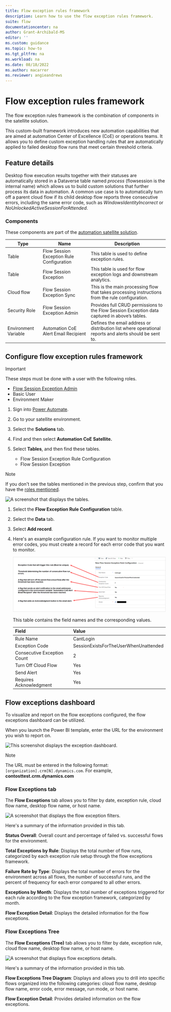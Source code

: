 ```yaml
---
title: Flow exception rules framework
description: Learn how to use the flow exception rules framework.
suite: flow
documentationcenter: na
author: Grant-Archibald-MS
editor: ''
ms.custom: guidance
ms.topic: how-to
ms.tgt_pltfrm: na
ms.workload: na
ms.date: 08/18/2022
ms.author: macarrer
ms.reviewer: angieandrews
---
```


# Flow exception rules framework

The flow exception rules framework is the combination of components in the satellite solution.

This custom-built framework introduces new automation capabilities that are aimed at automation Center of Excellence (CoE) or operations teams. It allows you to define custom exception handling rules that are automatically applied to failed desktop flow runs that meet certain threshold criteria.

## Feature details

Desktop flow execution results together with their statuses are automatically stored in a Dataverse table named *process* (flowsession is the internal name) which allows us to build custom solutions that further process its data in automation. A common use case is to automatically turn off a parent cloud flow if its child desktop flow reports three consecutive errors, including the same error code, such as *WindowsIdentityIncorrect* or *NoUnlockedActiveSessionForAttended*.

### Components

These components are part of the [automation satellite solution](setup/satellite.md).

Type|Name|Description
----|----|-----
Table|Flow Session Exception Rule Configuration|This table is used to define exception rules.
Table|Flow Session Exception|This table is used for flow exception logs and downstream analytics.
Cloud flow|Flow Session Exception Sync|This is the main processing flow that takes processing instructions from the rule configuration.
Security Role| Flow Session Exception Admin|Provides full CRUD permissions to the Flow Session Exception data captured in above’s tables.
Environment Variable|Automation CoE Alert Email Recipient|Defines the email address or distribution list where operational reports and alerts should be sent to.

## Configure flow exception rules framework

>[!IMPORTANT]
>These steps must be done with a user with the following roles.

- [Flow Session Exception Admin](setup/security.md#flow-session-exception-admin)
- Basic User
- Environment Maker

1. Sign into [Power Automate](https://make.powerautomate.com).
1. Go to your satellite environment.
1. Select the **Solutions** tab.
1. Find and then select **Automation CoE Satellite.**
1. Select **Tables**, and then find these tables.

    - Flow Session Exception Rule Configuration
    - Flow Session Exception

>[!NOTE]
>If you don't see the tables mentioned in the previous step, confirm that you have the [roles mentioned](#flow-exception-rules-framework).

![A screenshot that displays the tables.](media/tables.png "A screenshot that displays the tables.")

1. Select the **Flow Exception Rule Configuration** table.
1. Select the **Data** tab.
1. Select **Add record**.

1. Here's an example configuration rule. If you want to monitor multiple error codes, you must create a record for each error code that you want to monitor.

   ![A screenshot that displays the exception rule configuration.](media/exception-rule.png "A screenshot that displays the exception rule configuration.")

    This table contains the field names and the corresponding values.

    | **Field**                   | **Value**                             |
    |-----------------------------|---------------------------------------|
    | Rule Name                   | CantLogin                             |
    | Exception Code              | SessionExistsForTheUserWhenUnattended |
    | Consecutive Exception Count | 2                                     |
    | Turn Off Cloud Flow         | Yes                                   |
    | Send Alert                  | Yes                                   |
    | Requires Acknowledgment     | Yes                                   |

## Flow exceptions dashboard

To visualize and report on the flow exceptions configured, the flow exceptions dashboard can be utilized.

When you launch the Power BI template, enter the URL for the environment you wish to report on.

![This screenshot displays the exception dashboard.](media/exception-dash.png "This screenshot displays the exception dashboard.")

>[!NOTE]
>The URL must be entered in the following format: `[organization].crm[N].dynamics.com`. For example, **contosttest.crm.dynamics.com**

### Flow Exceptions tab

The **Flow Exceptions** tab allows you to filter by date, exception rule, cloud flow name, desktop flow name, or host name.

![A screenshot that displays the flow exception filters.](media/exception-filter.png "A screenshot that displays the flow exception filters.")

Here's a summary of the information provided in this tab.

**Status Overall**: Overall count and percentage of failed vs. successful flows for the environment.

**Total Exceptions by Rule**: Displays the total number of flow runs, categorized by each exception rule setup through the flow exceptions framework.

**Failure Rate by Type**: Displays the total number of errors for the environment across all flows, the number of successful runs, and the percent of frequency for each error compared to all other errors.

**Exceptions by Month**: Displays the total number of exceptions triggered for each rule according to the flow exception framework, categorized by month.

**Flow Exception Detail**: Displays the detailed information for the flow exceptions.

### Flow Exceptions Tree

The **Flow Exceptions (Tree)** tab allows you to filter by date, exception rule, cloud flow name, desktop flow name, or host name.

![A screenshot that displays flow exceptions details.](media/exception-details.png "A screenshot that displays flow exceptions details.")

Here's a summary of the information provided in this tab.

**Flow Exceptions Tree Diagram**: Displays and allows you to drill into specific flows organized into the following categories: cloud flow name, desktop flow name, error code, error message, run mode, or host name.

**Flow Exception Detail**: Provides detailed information on the flow exceptions.
